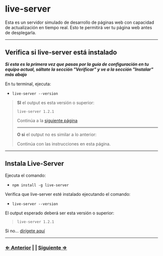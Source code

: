 ﻿# live-server

Esta es un servidor simulado de desarrollo de páginas web con capacidad de actualización en tiempo real. Esto te permitirá ver tu página web antes de desplegarla.

---

## Verifica si live-server está instalado

**_Si esta es la primera vez que pasas por la guía de configuración en tu equipo actual, sáltate la sección "Verificar" y ve a la sección "Instalar" más abajo_**

En tu terminal, ejecuta:

- `live-server --version`

> **SI** el output es esta versión o superior:
>
> ```text
> live-server 1.2.1
> ```
>
> Continúa a la [siguiente página](./8-eslint.md)
>
> ---
> **O si** el output no es similar a lo anterior:
>
> Continúa con las instrucciones en esta página.

---

## Instala Live-Server

Ejecuta el comando:

- `npm install -g live-server`

Verifica que live-server esté instalado ejecutando el comando:

- `live-server --version`

El output esperado deberá ser esta versión o superior:

> ```text
> live-server 1.2.1
> ```

Si no... [dirígete aquí](../../error/error.md)

---

### [⇐ Anterior](./6-node.md) | | [Siguiente ⇒](./8-eslint.md)
